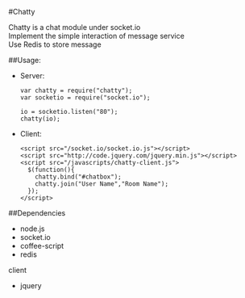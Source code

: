 #Chatty 

Chatty is a chat module under socket.io  
Implement the simple interaction of message service  
Use Redis to store message


##Usage:

* Server:

      var chatty = require("chatty");  
      var socketio = require("socket.io");

      io = socketio.listen("80");
      chatty(io);

* Client:

      <script src="/socket.io/socket.io.js"></script>
      <script src="http://code.jquery.com/jquery.min.js"></script>
      <script src="/javascripts/chatty-client.js">
        $(function(){
          chatty.bind("#chatbox");
          chatty.join("User Name","Room Name");
        });
      </script>


##Dependencies

* node.js
* socket.io
* coffee-script 
* redis 

client 

* jquery
